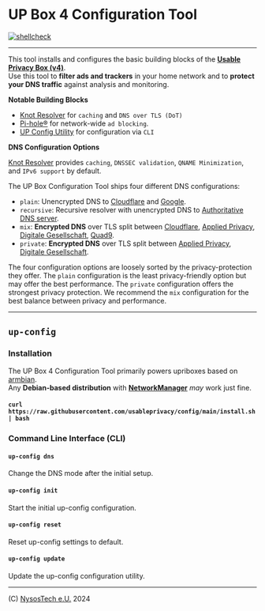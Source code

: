 # UP Box 4 Configuration Tool
[![shellcheck](https://github.com/usableprivacy/config/actions/workflows/shellcheck.yml/badge.svg?branch=main)](https://github.com/usableprivacy/config/actions/workflows/shellcheck.yml)
___
This tool installs and configures the basic building blocks of the **[Usable Privacy Box (v4)](https://upribox.org)**.<br>
Use this tool to **filter ads and trackers** in your home network and to **protect your DNS traffic** against analysis and monitoring.


**Notable Building Blocks**
 - [Knot Resolver](https://github.com/CZ-NIC/knot-resolver) for `caching` and `DNS over TLS (DoT)` 
 - [Pi-hole®](https://github.com/pi-hole/pi-hole) for network-wide `ad blocking`.
 - [UP Config Utility](https://github.com/usableprivacy/config)  for configuration via `CLI`

**DNS Configuration Options**<br>

[Knot Resolver](https://knot-resolver.readthedocs.io/en/stable/) provides `caching`, `DNSSEC validation`, `QNAME Minimization`, and `IPv6 support` by default.

The UP Box Configuration Tool ships four different DNS configurations:
 * `plain`: Unencrypted DNS to [Cloudflare](https://www.cloudflare.com/dns/) and [Google](https://developers.google.com/speed/public-dns).
 * `recursive`: Recursive resolver with unencrypted DNS to [Authoritative DNS server](https://en.wikipedia.org/wiki/Domain_Name_System#Authoritative_name_server). 
 * `mix`: **Encrypted DNS** over TLS split between [Cloudflare](https://www.cloudflare.com/dns/), [Applied Privacy](https://applied-privacy.net/services/dns/), [Digitale Gesellschaft](https://www.digitale-gesellschaft.ch/dns/), [Quad9](https://www.quad9.net/). 
 * `private`: **Encrypted DNS** over TLS split between [Applied Privacy](https://applied-privacy.net/services/dns/), [Digitale Gesellschaft](https://www.digitale-gesellschaft.ch/dns/).

The four configuration options are loosely sorted by the privacy-protection they offer. 
The `plain` configuration is the least privacy-friendly option but may offer the best performance. The `private` configuration offers the strongest privacy protection.
We recommend the `mix` configuration for the best balance between privacy and performance.

___

## `up-config`

### Installation
The UP Box 4 Configuration Tool primarily powers upriboxes based on [armbian](https://www.armbian.com/).<br>
Any **Debian-based distribution** with **[NetworkManager](https://en.wikipedia.org/wiki/NetworkManager)** *may* work just fine.

#### `curl https://raw.githubusercontent.com/usableprivacy/config/main/install.sh | bash`


### Command Line Interface (CLI)
#### `up-config dns`
Change the DNS mode after the initial setup.
#### `up-config init`
Start the initial up-config configuration.
#### `up-config reset`
Reset up-config settings to default.
#### `up-config update`
Update the up-config configuration utility.


___

(C) [NysosTech e.U.](https://nysos.net) 2024

